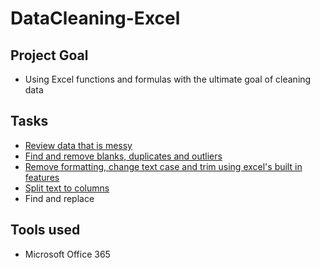 # DataCleaning-Excel
## Project Goal
* Using Excel functions and formulas with the ultimate goal of cleaning data

## Tasks
* [Review data that is messy](https://github.com/Nwiradiradja/DataCleaning-Excel/tree/main/Data_Review)
* [Find and remove blanks, duplicates and outliers](https://github.com/Nwiradiradja/DataCleaning-Excel/tree/main/Blanks_Duplicates_Outliers)
* [Remove formatting, change text case and trim using excel's built in features](https://github.com/Nwiradiradja/DataCleaning-Excel/tree/main/Format_Case_Trim)
* [Split text to columns](https://github.com/Nwiradiradja/DataCleaning-Excel/tree/main/Split)
* Find and replace

## Tools used
* Microsoft Office 365
